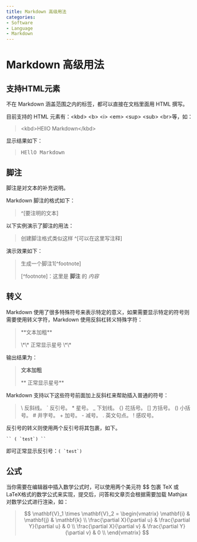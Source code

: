 ```yaml
---
title: Markdown 高级用法
categories:
- Software
- Language
- Markdown
---
```

# Markdown 高级用法

## 支持HTML元素

不在 Markdown 涵盖范围之内的标签，都可以直接在文档里面用 HTML 撰写。

目前支持的 HTML 元素有：\<kbd> \<b> \<i> \<em> \<sup> \<sub> \<br>等，如：
> \<kbd>HEllO Markdown\</kbd>

显示结果如下：
> <kbd>HEllO Markdown</kbd>

## 脚注

脚注是对文本的补充说明。

Markdown 脚注的格式如下：
> \^[要注明的文本]

以下实例演示了脚注的用法：
> 创建脚注格式类似这样 \^[可以在这里写注释]

演示效果如下：

> 生成一个脚注1[^footnote]
>
> [^footnote]：这里是 **脚注** 的 *内容*

## 转义

Markdown 使用了很多特殊符号来表示特定的意义，如果需要显示特定的符号则需要使用转义字符，Markdown 使用反斜杠转义特殊字符：
> \*\*文本加粗**
>
> \\\*\\\* 正常显示星号 \\\*\\\*

输出结果为：
>**文本加粗**
>
>\*\* 正常显示星号\*\*

Markdown 支持以下这些符号前面加上反斜杠来帮助插入普通的符号：
> \\   反斜线。
\`   反引号。
\*   星号。
\_   下划线。
\{}  花括号。
\[]  方括号。
\()  小括号。
\#   井字号。
\+   加号。
\-   减号。
\.   英文句点。
\!   感叹号。

反引号的转义则使用两个反引号将其包裹，如下。

```
`` ( `test`) ``
```

即可正常显示反引号：`` ( `test`) ``

## 公式

当你需要在编辑器中插入数学公式时，可以使用两个美元符 $$ 包裹 TeX 或 LaTeX格式的数学公式来实现，提交后，问答和文章页会根据需要加载 Mathjax 对数学公式进行渲染，如：
> $$
\mathbf{V}_1 \times \mathbf{V}_2 =  \begin{vmatrix}
\mathbf{i} & \mathbf{j} & \mathbf{k} \\
\frac{\partial X}{\partial u} &  \frac{\partial Y}{\partial u} & 0 \\
\frac{\partial X}{\partial v} &  \frac{\partial Y}{\partial v} & 0 \\
\end{vmatrix}
$$

